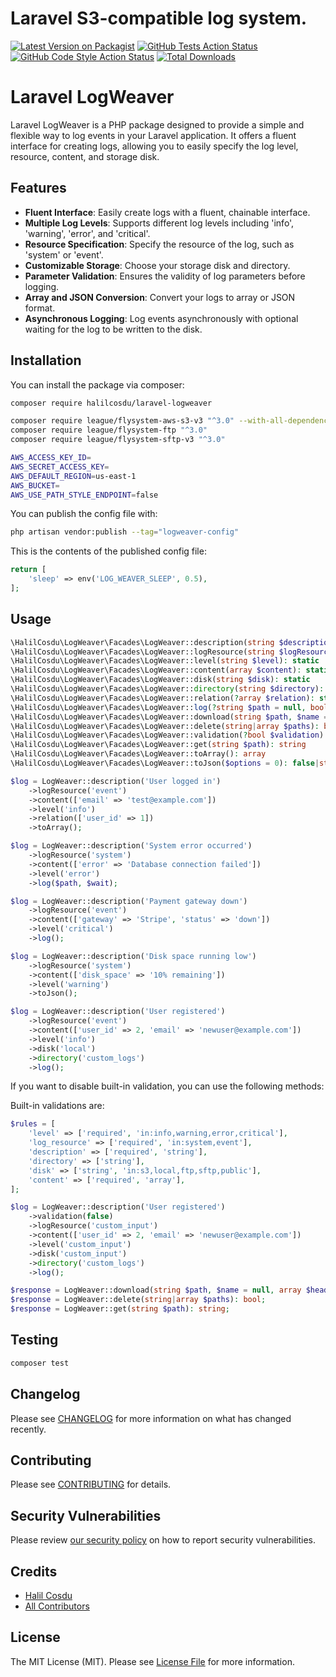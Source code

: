 # Laravel S3-compatible log system.

[![Latest Version on Packagist](https://img.shields.io/packagist/v/halilcosdu/laravel-logweaver.svg?style=flat-square)](https://packagist.org/packages/halilcosdu/laravel-logweaver)
[![GitHub Tests Action Status](https://img.shields.io/github/actions/workflow/status/halilcosdu/laravel-logweaver/run-tests.yml?branch=main&label=tests&style=flat-square)](https://github.com/halilcosdu/laravel-logweaver/actions?query=workflow%3Arun-tests+branch%3Amain)
[![GitHub Code Style Action Status](https://img.shields.io/github/actions/workflow/status/halilcosdu/laravel-logweaver/fix-php-code-style-issues.yml?branch=main&label=code%20style&style=flat-square)](https://github.com/halilcosdu/laravel-logweaver/actions?query=workflow%3A"Fix+PHP+code+style+issues"+branch%3Amain)
[![Total Downloads](https://img.shields.io/packagist/dt/halilcosdu/laravel-logweaver.svg?style=flat-square)](https://packagist.org/packages/halilcosdu/laravel-logweaver)

# Laravel LogWeaver

Laravel LogWeaver is a PHP package designed to provide a simple and flexible way to log events in your Laravel application. It offers a fluent interface for creating logs, allowing you to easily specify the log level, resource, content, and storage disk.

## Features

- **Fluent Interface**: Easily create logs with a fluent, chainable interface.
- **Multiple Log Levels**: Supports different log levels including 'info', 'warning', 'error', and 'critical'.
- **Resource Specification**: Specify the resource of the log, such as 'system' or 'event'.
- **Customizable Storage**: Choose your storage disk and directory.
- **Parameter Validation**: Ensures the validity of log parameters before logging.
- **Array and JSON Conversion**: Convert your logs to array or JSON format.
- **Asynchronous Logging**: Log events asynchronously with optional waiting for the log to be written to the disk.

## Installation

You can install the package via composer:

```bash
composer require halilcosdu/laravel-logweaver
```

```bash
composer require league/flysystem-aws-s3-v3 "^3.0" --with-all-dependencies
composer require league/flysystem-ftp "^3.0"
composer require league/flysystem-sftp-v3 "^3.0"
```

```bash
AWS_ACCESS_KEY_ID=
AWS_SECRET_ACCESS_KEY=
AWS_DEFAULT_REGION=us-east-1
AWS_BUCKET=
AWS_USE_PATH_STYLE_ENDPOINT=false
```

You can publish the config file with:

```bash
php artisan vendor:publish --tag="logweaver-config"
```

This is the contents of the published config file:

```php
return [
    'sleep' => env('LOG_WEAVER_SLEEP', 0.5),
];
```

## Usage

```php
\HalilCosdu\LogWeaver\Facades\LogWeaver::description(string $description): static
\HalilCosdu\LogWeaver\Facades\LogWeaver::logResource(string $logResource): static
\HalilCosdu\LogWeaver\Facades\LogWeaver::level(string $level): static
\HalilCosdu\LogWeaver\Facades\LogWeaver::content(array $content): static
\HalilCosdu\LogWeaver\Facades\LogWeaver::disk(string $disk): static
\HalilCosdu\LogWeaver\Facades\LogWeaver::directory(string $directory): static
\HalilCosdu\LogWeaver\Facades\LogWeaver::relation(?array $relation): static
\HalilCosdu\LogWeaver\Facades\LogWeaver::log(?string $path = null, bool $wait = false): array
\HalilCosdu\LogWeaver\Facades\LogWeaver::download(string $path, $name = null, array $headers = []): StreamedResponse
\HalilCosdu\LogWeaver\Facades\LogWeaver::delete(string|array $paths): bool
\HalilCosdu\LogWeaver\Facades\LogWeaver::validation(?bool $validation): static
\HalilCosdu\LogWeaver\Facades\LogWeaver::get(string $path): string
\HalilCosdu\LogWeaver\Facades\LogWeaver::toArray(): array
\HalilCosdu\LogWeaver\Facades\LogWeaver::toJson($options = 0): false|string
```

```php
$log = LogWeaver::description('User logged in')
    ->logResource('event')
    ->content(['email' => 'test@example.com'])
    ->level('info')
    ->relation(['user_id' => 1])
    ->toArray();
```

```php
$log = LogWeaver::description('System error occurred')
    ->logResource('system')
    ->content(['error' => 'Database connection failed'])
    ->level('error')
    ->log($path, $wait);
```

```php
$log = LogWeaver::description('Payment gateway down')
    ->logResource('event')
    ->content(['gateway' => 'Stripe', 'status' => 'down'])
    ->level('critical')
    ->log();
```

```php
$log = LogWeaver::description('Disk space running low')
    ->logResource('system')
    ->content(['disk_space' => '10% remaining'])
    ->level('warning')
    ->toJson();
```

```php
$log = LogWeaver::description('User registered')
    ->logResource('event')
    ->content(['user_id' => 2, 'email' => 'newuser@example.com'])
    ->level('info')
    ->disk('local')
    ->directory('custom_logs')
    ->log();
```
If you want to disable built-in validation, you can use the following methods:

Built-in validations are:

```php
$rules = [
    'level' => ['required', 'in:info,warning,error,critical'],
    'log_resource' => ['required', 'in:system,event'],
    'description' => ['required', 'string'],
    'directory' => ['string'],
    'disk' => ['string', 'in:s3,local,ftp,sftp,public'],
    'content' => ['required', 'array'],
];
```

```php
$log = LogWeaver::description('User registered')
    ->validation(false)
    ->logResource('custom_input')
    ->content(['user_id' => 2, 'email' => 'newuser@example.com'])
    ->level('custom_input')
    ->disk('custom_input')
    ->directory('custom_logs')
    ->log();
```


```php
$response = LogWeaver::download(string $path, $name = null, array $headers = []): StreamedResponse;
$response = LogWeaver::delete(string|array $paths): bool;
$response = LogWeaver::get(string $path): string;
```

## Testing

```bash
composer test
```

## Changelog

Please see [CHANGELOG](CHANGELOG.md) for more information on what has changed recently.

## Contributing

Please see [CONTRIBUTING](CONTRIBUTING.md) for details.

## Security Vulnerabilities

Please review [our security policy](../../security/policy) on how to report security vulnerabilities.

## Credits

- [Halil Cosdu](https://github.com/halilcosdu)
- [All Contributors](../../contributors)

## License

The MIT License (MIT). Please see [License File](LICENSE.md) for more information.
